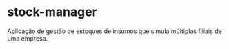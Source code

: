 # stock-manager
Aplicação de gestão de estoques de insumos que simula múltiplas filiais de uma empresa.
